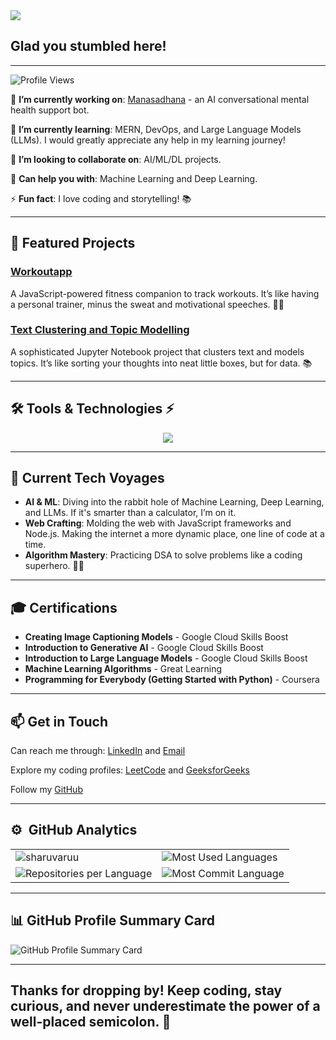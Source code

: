 <img src="https://readme-typing-svg.herokuapp.com/?color=3EB489&height=18&width=300&vCenter=true&lines=👋+Hey+!+I’m+Sharvari" />

## Glad you stumbled here!
---

![Profile Views](https://komarev.com/ghpvc/?username=sharuvaruu&color=brightgreen)

🔭 **I’m currently working on**: [Manasadhana](https://github.com/sharuvaruu/manasadhana) - an AI conversational mental health support bot.

🌱 **I’m currently learning**: MERN, DevOps, and Large Language Models (LLMs). I would greatly appreciate any help in my learning journey!

👯 **I’m looking to collaborate on**: AI/ML/DL projects.

🤝 **Can help you with**: Machine Learning and Deep Learning.

⚡ **Fun fact**: I love coding and storytelling! 📚

---

## 🌟 Featured Projects

### [Workoutapp](https://github.com/sharuvaruu/Workoutapp)
A JavaScript-powered fitness companion to track workouts. It’s like having a personal trainer, minus the sweat and motivational speeches. 🏋️‍♀️

### [Text Clustering and Topic Modelling](https://github.com/sharuvaruu/text-clustering-topic-modelling)
A sophisticated Jupyter Notebook project that clusters text and models topics. It’s like sorting your thoughts into neat little boxes, but for data. 📚

---

## 🛠 Tools & Technologies ⚡

<p align="center">
  <a href="https://github.com/sharuvaruu">
    <img src="https://skillicons.dev/icons?i=git,c,cpp,java,python,js,html,css,react,nodejs,postman,mongodb,tensorflow,linux,heroku,githubactions,github,express,flask,mysql,pytorch,scikitlearn,elasticsearch,flutter" />
  </a>
</p>

---

## 🚀 Current Tech Voyages

- **AI & ML**: Diving into the rabbit hole of Machine Learning, Deep Learning, and LLMs. If it's smarter than a calculator, I’m on it.
- **Web Crafting**: Molding the web with JavaScript frameworks and Node.js. Making the internet a more dynamic place, one line of code at a time.
- **Algorithm Mastery**: Practicing DSA to solve problems like a coding superhero. 🦸‍♀️

---

## 🎓 Certifications

- **Creating Image Captioning Models** - Google Cloud Skills Boost
- **Introduction to Generative AI** - Google Cloud Skills Boost
- **Introduction to Large Language Models** - Google Cloud Skills Boost
- **Machine Learning Algorithms** - Great Learning
- **Programming for Everybody (Getting Started with Python)** - Coursera

---

## 📫 Get in Touch

<p align="left">
  Can reach me through:
  <a href="https://www.linkedin.com/in/sharvari-salodkar-587b611a5/">LinkedIn</a> and 
  <a href="mailto:sharvarisalodkar12@gmail.com">Email</a>
</p>

<p align="left">
  Explore my coding profiles:
  <a href="https://leetcode.com/u/sharvarisalodkar/">LeetCode</a> and
  <a href="https://www.geeksforgeeks.org/user/sharvarisalodkar12/">GeeksforGeeks</a> 
  <br>
  
  Follow my <a href="https://github.com/sharuvaruu">GitHub</a>
</p>

---

## ⚙️ &nbsp;GitHub Analytics

<table style="width:100%">
  <tr>
    <td>
      <img src="https://github-readme-stats.vercel.app/api?username=sharuvaruu&show_icons=true&theme=dark&hide_border=true" alt="sharuvaruu" />
    </td>
    <td>
      <img src="https://github-readme-stats.vercel.app/api/top-langs/?username=sharuvaruu&theme=dark&hide_border=true&layout=compact" alt="Most Used Languages" />
    </td>
  </tr>
  <tr>
    <td>
      <img src="https://github-profile-summary-cards.vercel.app/api/cards/repos-per-language?username=sharuvaruu&theme=dark" alt="Repositories per Language" />
    </td>
    <td>
      <img src="https://github-profile-summary-cards.vercel.app/api/cards/most-commit-language?username=sharuvaruu&theme=dark" alt="Most Commit Language" />
    </td>
  </tr>
</table>



---

## 📊 GitHub Profile Summary Card

<img src="https://github-profile-summary-cards.vercel.app/api/cards/profile-details?username=sharuvaruu&theme=github_dark" alt="GitHub Profile Summary Card" />

---

## Thanks for dropping by! Keep coding, stay curious, and never underestimate the power of a well-placed semicolon. 🌟
